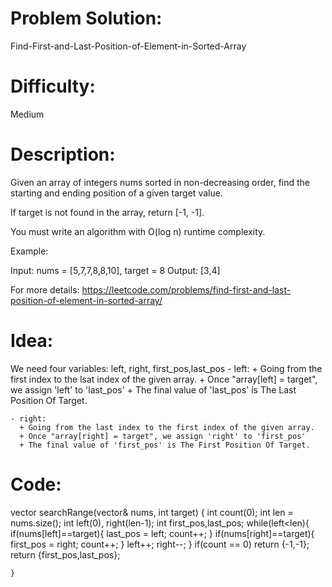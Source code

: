 # Problem Solution: 
  Find-First-and-Last-Position-of-Element-in-Sorted-Array
  
# Difficulty: 
  Medium
  
# Description:
  Given an array of integers nums sorted in non-decreasing order, find the starting and ending position of a given target value.

  If target is not found in the array, return [-1, -1].

  You must write an algorithm with O(log n) runtime complexity.

  Example:

  Input: nums = [5,7,7,8,8,10], target = 8
  Output: [3,4]
  
  For more details: https://leetcode.com/problems/find-first-and-last-position-of-element-in-sorted-array/
  
# Idea:
  We need four variables: left, right, first_pos,last_pos
    - left:
      + Going from the first index to the lsat index of the given array.
      + Once "array[left] = target", we assign 'left' to 'last_pos'
      + The final value of 'last_pos' is The Last Position Of Target.
      
    - right:
      + Going from the last index to the first index of the given array.
      + Once "array[right] = target", we assign 'right' to 'first_pos'
      + The final value of 'first_pos' is The First Position Of Target.
# Code:
  vector<int> searchRange(vector<int>& nums, int target) {
        int count(0);
        int len = nums.size();
        int left(0), right(len-1);
        int first_pos,last_pos;
        while(left<len){
            if(nums[left]==target){
                last_pos = left;
                count++;
            }
            if(nums[right]==target){
                first_pos = right;
                count++;
            }
            left++;
            right--;
        }
        if(count == 0)
            return {-1,-1};
        return {first_pos,last_pos};
        
    }
  
  


